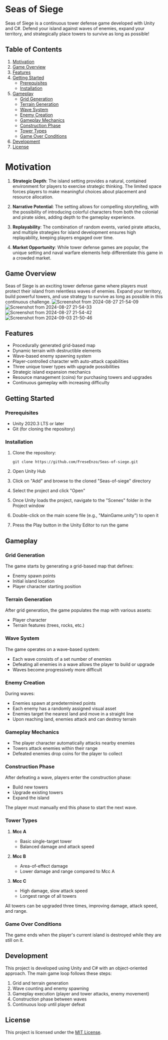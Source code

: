 # Seas of Siege

Seas of Siege is a continuous tower defense game developed with Unity and C#. Defend your island against waves of enemies, expand your territory, and strategically place towers to survive as long as possible!

## Table of Contents
1. [Motivation](#motivation)
2. [Game Overview](#game-overview)
3. [Features](#features)
4. [Getting Started](#getting-started)
   - [Prerequisites](#prerequisites)
   - [Installation](#installation)
5. [Gameplay](#gameplay)
   - [Grid Generation](#grid-generation)
   - [Terrain Generation](#terrain-generation)
   - [Wave System](#wave-system)
   - [Enemy Creation](#enemy-creation)
   - [Gameplay Mechanics](#gameplay-mechanics)
   - [Construction Phase](#construction-phase)
   - [Tower Types](#tower-types)
   - [Game Over Conditions](#game-over-conditions)
6. [Development](#development)
7. [License](#license)
 
# Motivation

1. **Strategic Depth**: The island setting provides a natural, contained environment for players to exercise strategic thinking. The limited space forces players to make meaningful choices about placement and resource allocation.

2. **Narrative Potential**: The setting allows for compelling storytelling, with the possibility of introducing colorful characters from both the colonial and pirate sides, adding depth to the gameplay experience.

3. **Replayability**: The combination of random events, varied pirate attacks, and multiple strategies for island development ensures high replayability, keeping players engaged over time.

4. **Market Opportunity**: While tower defense games are popular, the unique setting and naval warfare elements help differentiate this game in a crowded market.
   
## Game Overview

Seas of Siege is an exciting tower defense game where players must protect their island from relentless waves of enemies. Expand your territory, build powerful towers, and use strategy to survive as long as possible in this continuous challenge.
![Screenshot from 2024-08-27 21-54-09](https://github.com/user-attachments/assets/2d6508d1-84cc-4678-abf3-aad1c05bb97b)
![Screenshot from 2024-08-27 21-54-33](https://github.com/user-attachments/assets/b58d1303-b4fb-42f7-810a-e52c2eea36cc)
![Screenshot from 2024-08-27 21-54-42](https://github.com/user-attachments/assets/bcac092d-e523-478c-ba09-7482e8246355)
![Screenshot from 2024-09-03 21-50-46](https://github.com/user-attachments/assets/9d072acd-4854-47cd-9174-d92309606895)

## Features

- Procedurally generated grid-based map
- Dynamic terrain with destructible elements
- Wave-based enemy spawning system
- Player-controlled character with auto-attack capabilities
- Three unique tower types with upgrade possibilities
- Strategic island expansion mechanics
- Resource management (coins) for purchasing towers and upgrades
- Continuous gameplay with increasing difficulty

## Getting Started

### Prerequisites

- Unity 2020.3 LTS or later
- Git (for cloning the repository)

### Installation

1. Clone the repository:
   ```
   git clone https://github.com/FreseEnzo/Seas-of-siege.git
   ```

2. Open Unity Hub

3. Click on "Add" and browse to the cloned "Seas-of-siege" directory

4. Select the project and click "Open"

5. Once Unity loads the project, navigate to the "Scenes" folder in the Project window

6. Double-click on the main scene file (e.g., "MainGame.unity") to open it

7. Press the Play button in the Unity Editor to run the game

## Gameplay

### Grid Generation

The game starts by generating a grid-based map that defines:
- Enemy spawn points
- Initial island location
- Player character starting position

### Terrain Generation

After grid generation, the game populates the map with various assets:
- Player character
- Terrain features (trees, rocks, etc.)

### Wave System

The game operates on a wave-based system:
- Each wave consists of a set number of enemies
- Defeating all enemies in a wave allows the player to build or upgrade
- Waves become progressively more difficult

### Enemy Creation

During waves:
- Enemies spawn at predetermined points
- Each enemy has a randomly assigned visual asset
- Enemies target the nearest land and move in a straight line
- Upon reaching land, enemies attack and can destroy terrain

### Gameplay Mechanics

- The player character automatically attacks nearby enemies
- Towers attack enemies within their range
- Defeated enemies drop coins for the player to collect

### Construction Phase

After defeating a wave, players enter the construction phase:
- Build new towers
- Upgrade existing towers
- Expand the island

The player must manually end this phase to start the next wave.

### Tower Types

1. **Mcc A**
   - Basic single-target tower
   - Balanced damage and attack speed

2. **Mcc B**
   - Area-of-effect damage
   - Lower damage and range compared to Mcc A

3. **Mcc C**
   - High damage, slow attack speed
   - Longest range of all towers

All towers can be upgraded three times, improving damage, attack speed, and range.

### Game Over Conditions

The game ends when the player's current island is destroyed while they are still on it.

## Development

This project is developed using Unity and C# with an object-oriented approach. The main game loop follows these steps:

1. Grid and terrain generation
2. Wave counting and enemy spawning
3. Gameplay execution (player and tower attacks, enemy movement)
4. Construction phase between waves
5. Continuous loop until player defeat

## License

This project is licensed under the [MIT License](https://github.com/FreseEnzo/Seas-of-siege/blob/main/LICENSE).
